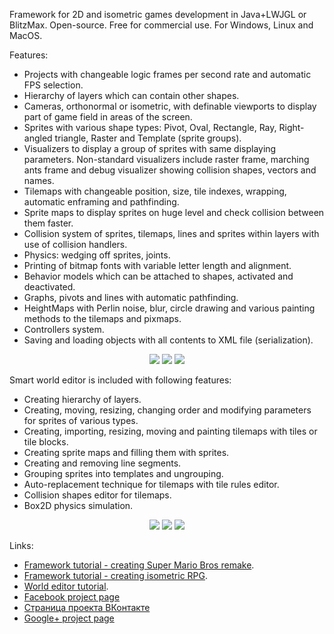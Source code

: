 Framework for 2D and isometric games development in Java+LWJGL or BlitzMax.
Open-source. Free for commercial use. For Windows, Linux and MacOS.

Features:
  * Projects with changeable logic frames per second rate and automatic FPS selection.
  * Hierarchy of layers which can contain other shapes.
  * Cameras, orthonormal or isometric, with definable viewports to display part of game field in areas of the screen.
  * Sprites with various shape types: Pivot, Oval, Rectangle, Ray, Right-angled triangle, Raster and Template (sprite groups).
  * Visualizers to display a group of sprites with same displaying parameters. Non-standard visualizers include raster frame, marching ants frame and debug visualizer showing collision shapes, vectors and names.
  * Tilemaps with changeable position, size, tile indexes, wrapping, automatic enframing and pathfinding.
  * Sprite maps to display sprites on huge level and check collision between them faster.
  * Collision system of sprites, tilemaps, lines and sprites within layers with use of collision handlers.
  * Physics: wedging off sprites, joints.
  * Printing of bitmap fonts with variable letter length and alignment.
  * Behavior models which can be attached to shapes, activated and deactivated.
  * Graphs, pivots and lines with automatic pathfinding.
  * HeightMaps with Perlin noise, blur, circle drawing and various painting methods to the tilemaps and pixmaps.
  * Controllers system.
  * Saving and loading objects with all contents to XML file (serialization).

<p align='center'>
<img src='https://lh5.googleusercontent.com/-T2QTh7FfGVQ/TloBRpx0MHI/AAAAAAAAB9s/FhXCGhYywm0/s483/HugeIsoMaze2.jpg' />
<img src='https://lh5.googleusercontent.com/-eOAh9sWF4OM/Tglqm_jQLEI/AAAAAAAAB84/7q_3IsPFHuE/MindStormDemoSmall.jpg' />
<img src='https://lh4.googleusercontent.com/-M1kUSC9eyK0/Tglqm_G7WrI/AAAAAAAAB80/DGAq2x6quoU/SuperMarioBrosDemoSmall.png' />

<p>Smart world editor is included with following features:<br>
<ul><li>Creating hierarchy of layers.<br>
</li><li>Creating, moving, resizing, changing order and modifying parameters for sprites of various types.<br>
</li><li>Creating, importing, resizing, moving and painting tilemaps with tiles or tile blocks.<br>
</li><li>Creating sprite maps and filling them with sprites.<br>
</li><li>Creating and removing line segments.<br>
</li><li>Grouping sprites into templates and ungrouping.<br>
</li><li>Auto-replacement technique for tilemaps with tile rules editor.<br>
</li><li>Collision shapes editor for tilemaps.<br>
</li><li>Box2D physics simulation.</li></ul>

<p align='center'>
<img src='https://lh6.googleusercontent.com/-MoJL3B3VSks/TrstlaUR7iI/AAAAAAAACHA/N6n6H6H4C4E/w483/fallout.jpg' />
<img src='https://lh6.googleusercontent.com/-7vbCtNLGgcY/TlyZnZCYIcI/AAAAAAAAB-Q/RrC7s4pUkS8/s483/Prince.png' />
<img src='https://lh4.googleusercontent.com/-O5Le4YqEIsw/TglqqFRyl5I/AAAAAAAAB88/LSQyFPfXbHU/EditorDemoSmall.png' />

<p>Links:<br>
<ul><li><a href='https://docs.google.com/document/d/1Ia5rFQAdRWeayB0bQmJc6kFyAxS1BwHq-tLPJsE8SrI/edit?hl=ru'>Framework tutorial - creating Super Mario Bros remake</a>.<br>
</li><li><a href='https://docs.google.com/document/d/1Ut-MgGRSsCFuAgpts3YxABiQMS1qakPi0WG2YyTJFOc/edit?hl=ru'>Framework tutorial - creating isometric RPG</a>.<br>
</li><li><a href='https://docs.google.com/document/d/1KasRx1h8aDtcgWysgy83iqOaU7imNiP9M_VbRe8imek/edit?hl=ru'>World editor tutorial</a>.<br>
</li><li><a href='https://www.facebook.com/dwlab'>Facebook project page</a>
</li><li><a href='http://vkontakte.ru/dwlab'>Страница проекта ВКонтакте</a>
</li><li><a href='https://plus.google.com/u/0/b/115496617364008358244/115496617364008358244'>Google+ project page</a>